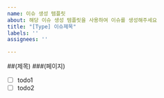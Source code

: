 ```yaml
---
name: 이슈 생성 템플릿
about: 해당 이슈 생성 템플릿을 사용하여 이슈를 생성해주세요
title: "[Type] 이슈제목"
labels: ''
assignees: ''

---
```


##(제목)
###(페이지)
- [ ] todo1
- [ ] todo2
